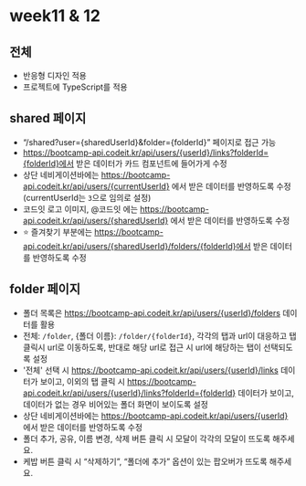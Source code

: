 # week11 & 12

## 전체

- 반응형 디자인 적용
- 프로젝트에 TypeScript를 적용

## shared 페이지

- “/shared?user={sharedUserId}&folder={folderId}” 페이지로 접근 가능
- https://bootcamp-api.codeit.kr/api/users/{userId}/links?folderId={folderId}에서 받은 데이터가 카드 컴포넌트에 들어가게 수정
- 상단 네비게이션바에는 https://bootcamp-api.codeit.kr/api/users/{currentUserId} 에서 받은 데이터를 반영하도록 수정(currentUserId는 `3`으로 임의로 설정)
- 코드잇 로고 이미지, @코드잇 에는 https://bootcamp-api.codeit.kr/api/users/{sharedUserId} 에서 받은 데이터를 반영하도록 수정
- ⭐️ 즐겨찾기 부분에는 https://bootcamp-api.codeit.kr/api/users/{sharedUserId}/folders/{folderId}에서 받은 데이터를 반영하도록 수정

## folder 페이지

- 폴더 목록은 https://bootcamp-api.codeit.kr/api/users/{userId}/folders 데이터를 활용
- 전체: `/folder`, {폴더 이름}: `/folder/{folderId}`, 각각의 탭과 url이 대응하고 탭 클릭시 url로 이동하도록, 반대로 해당 url로 접근 시 url에 해당하는 탭이 선택되도록 설정
- '전체' 선택 시 https://bootcamp-api.codeit.kr/api/users/{userId}/links 데이터가 보이고, 이외의 탭 클릭 시 https://bootcamp-api.codeit.kr/api/users/{userId}/links?folderId={folderId} 데이터가 보이고, 데이터가 없는 경우 비어있는 폴더 화면이 보이도록 설정
- 상단 네비게이션바에는 https://bootcamp-api.codeit.kr/api/users/{userId} 에서 받은 데이터를 반영하도록 수정
- 폴더 추가, 공유, 이름 변경, 삭제 버튼 클릭 시 모달이 각각의 모달이 뜨도록 해주세요.
- 케밥 버튼 클릭 시 “삭제하기”, “폴더에 추가” 옵션이 있는 팝오버가 뜨도록 해주세요.
